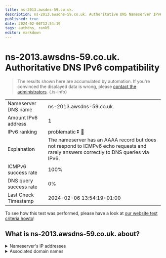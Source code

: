 ```yaml
---
title: ns-2013.awsdns-59.co.uk.
description: ns-2013.awsdns-59.co.uk. Authoritative DNS Nameserver IPv6 compatibility
published: true
date: 2024-02-06T12:54:19
tags: authdns, rank5
editor: markdown
---
```


# ns-2013.awsdns-59.co.uk. Authoritative DNS IPv6 compatibility

> The results shown here are accumulated by automation. If you're convinced the displayed data is wrong, please [contact the administrators](/howto/chat). 
{.is-info}




|   |   |
| - | - |
| Nameserver DNS name | ns-2013.awsdns-59.co.uk.
| Amount IPv6 address | 1
| IPv6 ranking | problematic :arrow_double_down: [🔗](/howto/ranking) |
| Explanation | The nameserver has an AAAA record but does not respond to ICMPv6 echo requests and rarely answers correctly to DNS queries via IPv6. |
| ICMPv6 success rate | 100%|
| DNS query success rate | 0% |
| Last Check Timestamp | 2024-02-06 13:54:19+01:00 |

To see how this test was performed, please have a look at [our website test criteria howto](/howto/testcriteria/authdns)!


## What is ns-2013.awsdns-59.co.uk. about?




<details>
<summary>Nameserver's IP addresses</summary>

2600:9000:5307:dd00::1

</details>



<details>
<summary>Associated domain names</summary>

www.commbank.com.au

</details>
